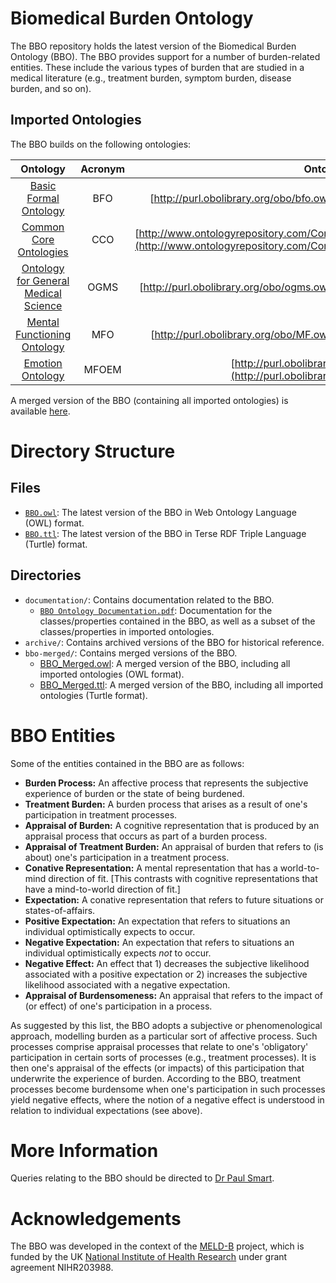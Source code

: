 # Biomedical Burden Ontology
The BBO repository holds the latest version of the Biomedical Burden Ontology (BBO). The BBO provides support for a number of burden-related entities. These include the various types of burden that are studied in a medical literature (e.g., treatment burden, symptom burden, disease burden, and so on). 

## Imported Ontologies
The BBO builds on the following ontologies:

| **Ontology** | **Acronym** | **Ontology IRI** |
|:-------:|:------:|:-------------:|
| [Basic Formal Ontology](https://github.com/bfo-ontology/BFO-2020) | BFO | [http://purl.obolibrary.org/obo/bfo.owl](http://purl.obolibrary.org/obo/bfo.owl) |
| [Common Core Ontologies](https://github.com/CommonCoreOntology/CommonCoreOntologies) | CCO | [http://www.ontologyrepository.com/CommonCoreOntologies/Mid/AllCoreOntology](http://www.ontologyrepository.com/CommonCoreOntologies/Mid/AllCoreOntology) |
| [Ontology for General Medical Science](https://github.com/OGMS/ogms) | OGMS | [http://purl.obolibrary.org/obo/ogms.owl](http://purl.obolibrary.org/obo/ogms.owl) |
| [Mental Functioning Ontology](https://github.com/jannahastings/mental-functioning-ontology) | MFO | [http://purl.obolibrary.org/obo/MF.owl](http://purl.obolibrary.org/obo/MF.owl) |
| [Emotion Ontology](https://github.com/jannahastings/emotion-ontology) | MFOEM | [http://purl.obolibrary.org/obo/MFOEM.owl](http://purl.obolibrary.org/obo/MFOEM.owl) |

A merged version of the BBO (containing all imported ontologies) is available [here](bbo-merged/).

# Directory Structure

## Files
* [`BBO.owl`](BBO.owl): The latest version of the BBO in Web Ontology Language (OWL) format.
* [`BBO.ttl`](BBO.ttl): The latest version of the BBO in Terse RDF Triple Language (Turtle) format.

## Directories
* `documentation/`: Contains documentation related to the BBO.
  * [`BBO Ontology Documentation.pdf`](documentation/BBO%20Ontology%20Documentation.pdf): Documentation for the classes/properties contained in the BBO, as well as a subset of the classes/properties in imported ontologies.
* `archive/`: Contains archived versions of the BBO for historical reference.
* `bbo-merged/`: Contains merged versions of the BBO.
    * [BBO_Merged.owl](bbo-merged/BBO_Merged.owl): A merged version of the BBO, including all imported ontologies (OWL format).
    * [BBO_Merged.ttl](bbo-merged/BBO_Merged.ttl): A merged version of the BBO, including all imported ontologies (Turtle format).

# BBO Entities
Some of the entities contained in the BBO are as follows:

* **Burden Process:** An affective process that represents the subjective experience of burden or the state of being burdened. 
* **Treatment Burden:** A burden process that arises as a result of one's participation in treatment processes.
* **Appraisal of Burden:** A cognitive representation that is produced by an appraisal process that occurs as part of a burden process.
* **Appraisal of Treatment Burden:** An appraisal of burden that refers to (is about) one's participation in a treatment process.
* **Conative Representation:** A mental representation that has a world-to-mind direction of fit. [This contrasts with cognitive representations that have a mind-to-world direction of fit.]
* **Expectation:** A conative representation that refers to future situations or states-of-affairs.
* **Positive Expectation:** An expectation that refers to situations an individual optimistically expects to occur.
* **Negative Expectation:** An expectation that refers to situations an individual optimistically expects _not_ to occur.
* **Negative Effect:** An effect that 1) decreases the subjective likelihood associated with a positive expectation or 2) increases the subjective likelihood associated with a negative expectation.
* **Appraisal of Burdensomeness:** An appraisal that refers to the impact of (or effect) of one's participation in a process. 

As suggested by this list, the BBO adopts a subjective or phenomenological approach, modelling burden as a particular sort of affective process. Such processes comprise appraisal processes that relate to one's 'obligatory' participation in certain sorts of processes (e.g., treatment processes). It is then one's appraisal of the effects (or impacts) of this participation that underwrite the experience of burden. According to the BBO, treatment processes become burdensome when one's participation in such processes yield negative effects, where the notion of a negative effect is understood in relation to individual expectations (see above).  

# More Information

Queries relating to the BBO should be directed to [Dr Paul Smart](mailto:ps02v@ecs.soton.ac.uk?subject=Biomedical%20Burden%20Ontology).

# Acknowledgements
The BBO was developed in the context of the [MELD-B](https://www.southampton.ac.uk/publicpolicy/support-for-policymakers/policy-projects/Current%20projects/meld-b.page) project, which is funded by the UK [National Institute of Health Research](https://www.nihr.ac.uk/) under grant agreement NIHR203988. 





